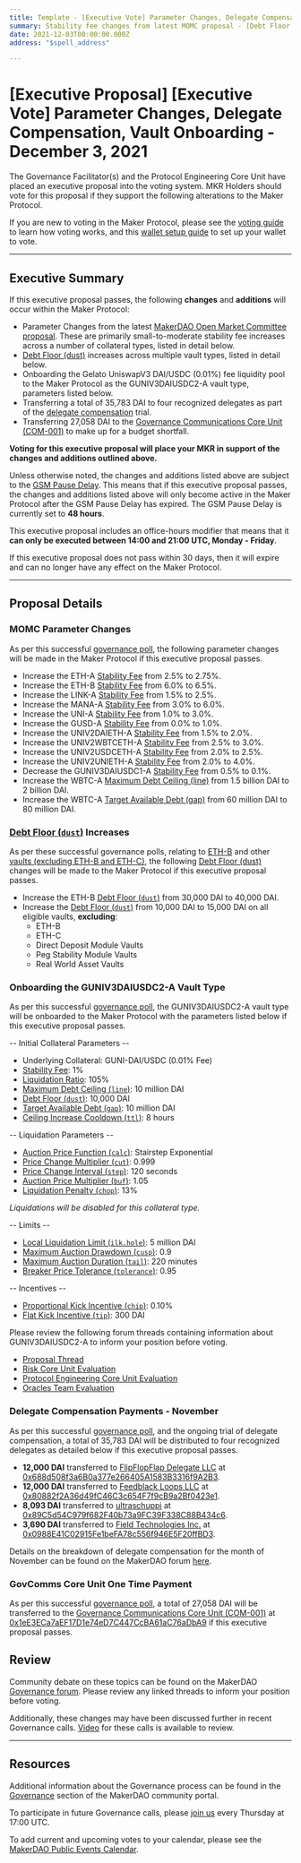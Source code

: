 ```yaml
---
title: Template - [Executive Vote] Parameter Changes, Delegate Compensation, Vault Onboarding - December 3, 2021
summary: Stability fee changes from latest MOMC proposal - [Debt Floor (dust)](https://makerdao.world/en/learn/governance/param-debt-floor) increases - Onboarding UniswapV3 DAI-USDC 0.01% fee pool - Delegate compensation payments - Minor core unit budget transfer - Minor DC-IAM Changes to WBTC-A
date: 2021-12-03T00:00:00.000Z
address: "$spell_address"

---
```

# [Executive Proposal] [Executive Vote] Parameter Changes, Delegate Compensation, Vault Onboarding - December 3, 2021

The Governance Facilitator(s) and the Protocol Engineering Core Unit have placed an executive proposal into the voting system. MKR Holders should vote for this proposal if they support the following alterations to the Maker Protocol.

If you are new to voting in the Maker Protocol, please see the [voting guide](https://community-development.makerdao.com/en/learn/governance/how-voting-works/) to learn how voting works, and this [wallet setup guide](https://community-development.makerdao.com/en/learn/governance/voting-setup/) to set up your wallet to vote.

---

## Executive Summary

If this executive proposal passes, the following **changes** and **additions** will occur within the Maker Protocol:
- Parameter Changes from the latest [MakerDAO Open Market Committee](https://forum.makerdao.com/t/parameter-proposal-group-makerdao-open-market-committee/7355) [proposal](https://vote.makerdao.com/polling/QmNqCZGa?network=mainnet). These are primarily small-to-moderate stability fee increases across a number of collateral types, listed in detail below.
- [Debt Floor (dust)](https://makerdao.world/en/learn/governance/param-debt-floor) increases across multiple vault types, listed in detail below.
- Onboarding the Gelato UniswapV3 DAI/USDC (0.01%) fee liquidity pool to the Maker Protocol as the GUNIV3DAIUSDC2-A vault type, parameters listed below.
- Transferring a total of 35,783 DAI to four recognized delegates as part of the [delegate compensation](https://vote.makerdao.com/polling/QmbvuhYH?network=mainnet#poll-detail) trial.
- Transferring 27,058 DAI to the [Governance Communications Core Unit (COM-001)](https://mips.makerdao.com/mips/details/MIP39c2SP8) to make up for a budget shortfall.

**Voting for this executive proposal will place your MKR in support of the changes and additions outlined above.**

Unless otherwise noted, the changes and additions listed above are subject to the [GSM Pause Delay](https://community-development.makerdao.com/en/learn/governance/param-gsm-pause-delay). This means that if this executive proposal passes, the changes and additions listed above will only become active in the Maker Protocol after the GSM Pause Delay has expired. The GSM Pause Delay is currently set to **48 hours**.

This executive proposal includes an office-hours modifier that means that it **can only be executed between 14:00 and 21:00 UTC, Monday - Friday**.

If this executive proposal does not pass within 30 days, then it will expire and can no longer have any effect on the Maker Protocol.

---

## Proposal Details

### MOMC Parameter Changes

As per this successful [governance poll](https://vote.makerdao.com/polling/QmNqCZGa?network=mainnet#poll-detail), the following parameter changes will be made in the Maker Protocol if this executive proposal passes.
- Increase the ETH-A [Stability Fee](https://makerdao.world/en/learn/governance/param-stability-fee) from 2.5% to 2.75%.
- Increase the ETH-B [Stability Fee](https://makerdao.world/en/learn/governance/param-stability-fee) from 6.0% to 6.5%.
- Increase the LINK-A [Stability Fee](https://makerdao.world/en/learn/governance/param-stability-fee) from 1.5% to 2.5%.
- Increase the MANA-A [Stability Fee](https://makerdao.world/en/learn/governance/param-stability-fee) from 3.0% to 6.0%.
- Increase the UNI-A [Stability Fee](https://makerdao.world/en/learn/governance/param-stability-fee) from 1.0% to 3.0%.
- Increase the GUSD-A [Stability Fee](https://makerdao.world/en/learn/governance/param-stability-fee) from 0.0% to 1.0%.
- Increase the UNIV2DAIETH-A [Stability Fee](https://makerdao.world/en/learn/governance/param-stability-fee) from 1.5% to 2.0%.
- Increase the UNIV2WBTCETH-A [Stability Fee](https://makerdao.world/en/learn/governance/param-stability-fee) from 2.5% to 3.0%.
- Increase the UNIV2USDCETH-A [Stability Fee](https://makerdao.world/en/learn/governance/param-stability-fee) from 2.0% to 2.5%.
- Increase the UNIV2UNIETH-A [Stability Fee](https://makerdao.world/en/learn/governance/param-stability-fee) from 2.0% to 4.0%.
- Decrease the GUNIV3DAIUSDC1-A [Stability Fee](https://makerdao.world/en/learn/governance/param-stability-fee) from 0.5% to 0.1%.
- Increase the WBTC-A [Maximum Debt Ceiling (line)](https://makerdao.world/en/learn/governance/module-dciam) from 1.5 billion DAI to 2 billion DAI.
- Increase the WBTC-A [Target Available Debt (gap)](https://makerdao.world/en/learn/governance/module-dciam) from 60 million DAI to 80 million DAI.

### [Debt Floor (`dust`)](https://makerdao.world/en/learn/governance/param-debt-floor) Increases

As per these successful governance polls, relating to [ETH-B](https://vote.makerdao.com/polling/QmZXnn16?network=mainnet) and other [vaults (excluding ETH-B and ETH-C)](https://vote.makerdao.com/polling/QmUYLPcr?network=mainnet), the following [Debt Floor (dust)](https://makerdao.world/en/learn/governance/param-debt-floor) changes will be made to the Maker Protocol if this executive proposal passes.
- Increase the ETH-B [Debt Floor (`dust`)](https://makerdao.world/en/learn/governance/param-debt-floor) from 30,000 DAI to 40,000 DAI.
- Increase the [Debt Floor (`dust`)](https://makerdao.world/en/learn/governance/param-debt-floor) from 10,000 DAI to 15,000 DAI on all eligible vaults, **excluding**:
	- ETH-B
	- ETH-C
	- Direct Deposit Module Vaults
	- Peg Stability Module Vaults
	- Real World Asset Vaults

### Onboarding the GUNIV3DAIUSDC2-A Vault Type

As per this successful [governance poll](https://vote.makerdao.com/polling/QmSkHE8T?network=mainnet), the GUNIV3DAIUSDC2-A vault type will be onboarded to the Maker Protocol with the parameters listed below if this executive proposal passes.

-- Initial Collateral Parameters --

* Underlying Collateral: GUNI-DAI/USDC (0.01% Fee)
* [Stability Fee](https://community-development.makerdao.com/en/learn/governance/param-stability-fee): 1%
* [Liquidation Ratio](https://community-development.makerdao.com/en/learn/governance/param-liquidation-ratio): 105%
* [Maximum Debt Ceiling (`line`)](https://makerdao.world/en/learn/governance/module-dciam): 10 million DAI
* [Debt Floor (`dust`)](https://community-development.makerdao.com/en/learn/governance/param-debt-floor): 10,000 DAI
* [Target Available Debt (`gap`)](https://makerdao.world/en/learn/governance/module-dciam): 10 million DAI
* [Ceiling Increase Cooldown (`ttl`)](https://makerdao.world/en/learn/governance/module-dciam): 8 hours

-- Liquidation Parameters --

* [Auction Price Function (`calc`)](https://community-development.makerdao.com/en/learn/governance/param-auction-price-function): Stairstep Exponential
* [Price Change Multiplier (`cut`)](https://community-development.makerdao.com/en/learn/governance/param-auction-price-function): 0.999
* [Price Change Interval (`step`)](https://community-development.makerdao.com/en/learn/governance/param-auction-price-function): 120 seconds
* [Auction Price Multiplier (`buf`)](https://community-development.makerdao.com/en/learn/governance/param-auction-price-multiplier): 1.05
* [Liquidation Penalty (`chop`)](https://community-development.makerdao.com/en/learn/governance/param-liquidation-penalty): 13%

*Liquidations will be disabled for this collateral type.*

-- Limits --

* [Local Liquidation Limit (`ilk.hole`)](https://community-development.makerdao.com/en/learn/governance/param-local-liquidation-limit): 5 million DAI
* [Maximum Auction Drawdown (`cusp`)](https://community-development.makerdao.com/en/learn/governance/param-max-auction-drawdown): 0.9
* [Maximum Auction Duration (`tail`)](https://community-development.makerdao.com/en/learn/governance/param-max-auction-duration): 220 minutes
* [Breaker Price Tolerance (`tolerance`)](https://community-development.makerdao.com/en/learn/governance/param-breaker-price-tolerance): 0.95

-- Incentives --

* [Proportional Kick Incentive (`chip`)](https://community-development.makerdao.com/en/learn/governance/param-proportional-kick-incentive): 0.10%
* [Flat Kick Incentive (`tip`)](https://community-development.makerdao.com/en/learn/governance/param-flat-kick-incentive): 300 DAI

Please review the following forum threads containing information about GUNIV3DAIUSDC2-A to inform your position before voting.
* [Proposal Thread](https://forum.makerdao.com/t/g-uni-dai-usdc-0-01-tier-onboard-g-uni-for-univ3s-new-0-01-fee-tier/11738)
* [Risk Core Unit Evaluation](https://forum.makerdao.com/t/g-uni-dai-usdc-collateral-onboarding-risk-evaluation/9719)
* [Protocol Engineering Core Unit Evaluation](https://forum.makerdao.com/t/guni-dai-usdc-erc20-token-smart-contract-technical-assessment/9139)
* [Oracles Team Evaluation](https://forum.makerdao.com/t/guni-dai-usdc-collateral-onboarding-oracle-assessment-mip10c3-sp41/10268)

### Delegate Compensation Payments - November

As per this successful [governance poll](https://vote.makerdao.com/polling/QmbvuhYH?network=mainnet#poll-detail), and the ongoing trial of delegate compensation, a total of 35,783 DAI will be distributed to four recognized delegates as detailed below if this executive proposal passes.

- **12,000 DAI** transferred to [FlipFlopFlap Delegate LLC](https://vote.makerdao.com/address/0xaf8aa6846539033eaf0c3ca4c9c7373e370e039b?network=mainnet) at [0x688d508f3a6B0a377e266405A1583B3316f9A2B3](https://etherscan.io/address/0x688d508f3a6B0a377e266405A1583B3316f9A2B3).
- **12,000 DAI** transferred to [Feedblack Loops LLC](https://vote.makerdao.com/address/0x845b36e1e4f41a361dd711bda8ea239bf191fe95?network=mainnet) at [0x80882f2A36d49fC46C3c654F7f9cB9a2Bf0423e1](https://etherscan.io/address/0x80882f2A36d49fC46C3c654F7f9cB9a2Bf0423e1).
- **8,093 DAI** transferred to [ultraschuppi](https://vote.makerdao.com/address/0xb21e535fb349e4ef0520318acfe589e174b0126b?network=mainnet) at [0x89C5d54C979f682F40b73a9FC39F338C88B434c6](https://etherscan.io/address/0x89C5d54C979f682F40b73a9FC39F338C88B434c6).
- **3,690 DAI** transferred to [Field Technologies Inc.](https://vote.makerdao.com/address/0xad2fda5f6ce305d2ced380fdfa791b6a26e7f281?network=mainnet) at [0x0988E41C02915Fe1beFA78c556f946E5F20ffBD3](https://etherscan.io/address/0x0988E41C02915Fe1beFA78c556f946E5F20ffBD3).

Details on the breakdown of delegate compensation for the month of November can be found on the MakerDAO forum [here](https://forum.makerdao.com/t/delegate-compensation-breakdown-november-2021/11979).

### GovComms Core Unit One Time Payment

As per this successful [governance poll](https://vote.makerdao.com/polling/Qmc7Necw?network=mainnet#poll-detail), a total of 27,058 DAI will be transferred to the [Governance Communications Core Unit (COM-001)](https://mips.makerdao.com/mips/details/MIP39c2SP8) at [0x1eE3ECa7aEF17D1e74eD7C447CcBA61aC76aDbA9](https://etherscan.io/address/0x1eE3ECa7aEF17D1e74eD7C447CcBA61aC76aDbA9) if this executive proposal passes.

## Review

Community debate on these topics can be found on the MakerDAO [Governance forum](https://forum.makerdao.com/). Please review any linked threads to inform your position before voting.

Additionally, these changes may have been discussed further in recent Governance calls. [Video](https://www.youtube.com/playlist?list=PLLzkWCj8ywWNq5-90-Id6VPSsrk4OWVan) for these calls is available to review.

---

## Resources

Additional information about the Governance process can be found in the [Governance](https://community-development.makerdao.com/en/learn/governance) section of the MakerDAO community portal.

To participate in future Governance calls, please [join us](https://github.com/makerdao/community/tree/master/governance/governance-and-risk-meetings) every Thursday at 17:00 UTC.

To add current and upcoming votes to your calendar, please see the [MakerDAO Public Events Calendar](https://calendar.google.com/calendar/embed?src=makerdao.com_3efhm2ghipksegl009ktniomdk%40group.calendar.google.com&ctz=UTC&mode=week&showCalendars=0&showPrint=0).
